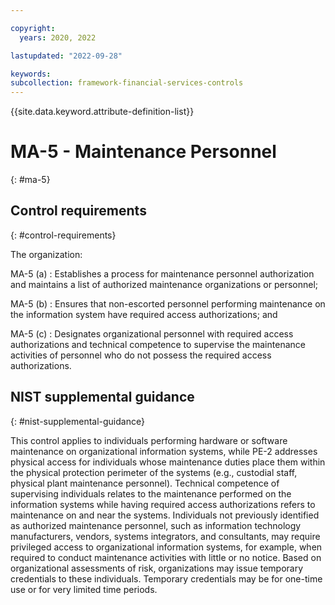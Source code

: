 ```yaml
---

copyright:
  years: 2020, 2022

lastupdated: "2022-09-28"

keywords: 
subcollection: framework-financial-services-controls
---
```


{{site.data.keyword.attribute-definition-list}}

         
# MA-5 - Maintenance Personnel
{: #ma-5}

## Control requirements
{: #control-requirements}

The organization:

MA-5 (a)
    : Establishes a process for maintenance personnel authorization and maintains a list of authorized maintenance organizations or personnel;

MA-5 (b)
    : Ensures that non-escorted personnel performing maintenance on the information system have required access authorizations; and

MA-5 (c)
    : Designates organizational personnel with required access authorizations and technical competence to supervise the maintenance activities of personnel who do not possess the required access authorizations.

## NIST supplemental guidance
{: #nist-supplemental-guidance}

This control applies to individuals performing hardware or software maintenance on organizational information systems, while PE-2 addresses physical access for individuals whose maintenance duties place them within the physical protection perimeter of the systems (e.g., custodial staff, physical plant maintenance personnel). Technical competence of supervising individuals relates to the maintenance performed on the information systems while having required access authorizations refers to maintenance on and near the systems. Individuals not previously identified as authorized maintenance personnel, such as information technology manufacturers, vendors, systems integrators, and consultants, may require privileged access to organizational information systems, for example, when required to conduct maintenance activities with little or no notice. Based on organizational assessments of risk, organizations may issue temporary credentials to these individuals. Temporary credentials may be for one-time use or for very limited time periods.



